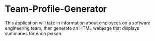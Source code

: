 # Team-Profile-Generator
This application will take in information about employees on a software engineering team, then generate an HTML webpage that displays summaries for each person.
